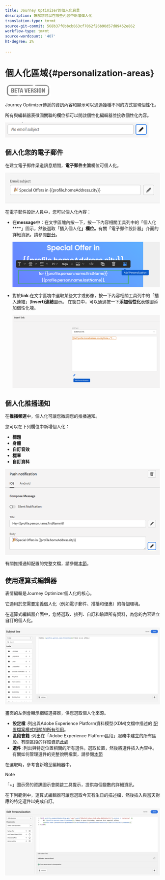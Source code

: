 ```yaml
---
title: Journey Optimizer的個人化背景
description: 瞭解您可以在哪些內容中新增個人化
translation-type: tm+mt
source-git-commit: 568b37f0bbcb663cf7062f26b90d57d89452e862
workflow-type: tm+mt
source-wordcount: '407'
ht-degree: 2%

---
```


# 個人化區域{#personalization-areas}

![](../assets/do-not-localize/badge.png)

Journey Optimizer傳遞的資訊內容和顯示可以通過幾種不同的方式實現個性化。

所有與編輯器表徵圖關聯的欄位都可以開啟個性化編輯器並接收個性化內容。

![](assets/perso_icon.png)

## 個人化您的電子郵件

在建立電子郵件渠道訊息期間，**電子郵件主旨**&#x200B;欄位可個人化。

![](assets/perso_subject.png)

在電子郵件設計人員中，您可以個人化內容：

* 在&#x200B;**message**&#x200B;中：在文字區塊內按一下，按一下內容相關工具列中的「個人化&#x200B;****」圖示，然後選取「插入個人化&#x200B;**」欄位。**&#x200B;有關「電子郵件設計器」介面的詳細資訊，請參閱[部分](../design-emails.md)。

   ![](assets/perso_insert.png)

* 對於&#x200B;**link**:在文字區塊中選取某些文字或影像，按一下內容相關工具列中的「插入連結」(**Insert)連結**&#x200B;圖示。 在窗口中，可以通過按一下&#x200B;**添加個性化**&#x200B;表徵圖添加個性化塊。

   ![](assets/perso_link.png)

## 個人化推播通知

在&#x200B;**推播頻道**&#x200B;中，個人化可讓您微調您的推播通知。

您可以在下列欄位中新增個人化：

* **標題**
* **身體**
* **自訂音效**
* **標章**
* **自訂資料**

![](assets/perso_push.png)

有關推播通知配置的完整文檔，請參閱[本節](../configure-push.md)。


## 使用運算式編輯器

表情編輯是Journey Optimizer個人化的核心。

它適用於您需要定義個人化（例如電子郵件、推播和優惠）的每個環境。

在運算式編輯器介面中，您將選取、排列、自訂和驗證所有資料，為您的內容建立自訂的個人化。

![](assets/perso_ee1.png)

畫面的左側會顯示網域選擇器，供您選取個人化來源。

* **設定檔** :列出與Adobe Experience Platform資料模型(XDM)文檔中描述的 [配置檔案模式相關的所有引用](https://experienceleague.adobe.com/docs/experience-platform/xdm/home.html?lang=zh-Hant)。
* **區段會籍** :列出在「Adobe Experience Platform區段」服務中建立的所有區段。有關區段的詳細資訊[此處](https://experienceleague.adobe.com/docs/experience-platform/segmentation/home.html?lang=en)
* **選件** :列出與特定位置相關的所有選件。選取位置，然後將選件插入內容中。 有關如何管理選件的完整說明檔案，請參閱[本節](https://experienceleague.adobe.com/docs/customer-journey-management/using/create-messages/deliver-personalized-offers.html?lang=en#about-offer-decisioning)

在選取時，參考會新增至編輯器中。

>[!NOTE]
>
>「+」圖示旁的資訊圖示會開啟工具提示，提供每個變數的詳細資訊。

在下列範例中，運算式編輯器可讓您選取今天有生日的描述檔，然後插入與當天對應的特定選件以完成自訂。

![](assets/perso_ee2.png)




